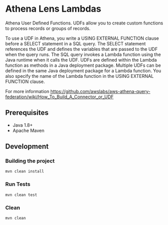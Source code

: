# Athena Lens Lambdas

Athena User Defined Functions. UDFs allow you to create custom functions to process records or groups of records.

To use a UDF in Athena, you write a USING EXTERNAL FUNCTION clause before a SELECT statement in a SQL query. The SELECT statement references the UDF and defines the variables that are passed to the UDF when the query runs. The SQL query invokes a Lambda function using the Java runtime when it calls the UDF. UDFs are defined within the Lambda function as methods in a Java deployment package. Multiple UDFs can be defined in the same Java deployment package for a Lambda function. You also specify the name of the Lambda function in the USING EXTERNAL FUNCTION clause.

For more information https://github.com/awslabs/aws-athena-query-federation/wiki/How_To_Build_A_Connector_or_UDF

## Prerequisites
- Java 1.8+
- Apache Maven

## Development

### Building the project
```
mvn clean install
```

### Run Tests
```
mvn clean test
```

### Clean
```
mvn clean
```
